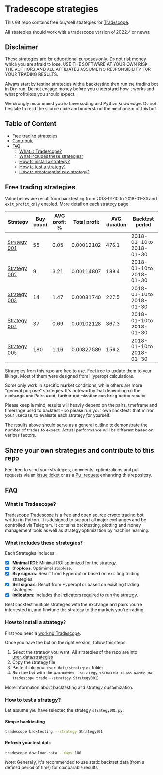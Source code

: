# Tradescope strategies

This Git repo contains free buy/sell strategies for [Tradescope](https://github.com/khulnasoft/tradescope).

All strategies should work with a tradescope version of 2022.4 or newer.

## Disclaimer

These strategies are for educational purposes only. Do not risk money 
which you are afraid to lose. USE THE SOFTWARE AT YOUR OWN RISK. THE 
AUTHORS AND ALL AFFILIATES ASSUME NO RESPONSIBILITY FOR YOUR TRADING 
RESULTS. 

Always start by testing strategies with a backtesting then run the 
trading bot in Dry-run. Do not engage money before you understand how 
it works and what profit/loss you should expect.

We strongly recommend you to have coding and Python knowledge. Do not 
hesitate to read the source code and understand the mechanism of this 
bot.

## Table of Content

- [Free trading strategies](#free-trading-strategies)
- [Contribute](#share-your-own-strategies-and-contribute-to-this-repo)
- [FAQ](#faq)
    - [What is Tradescope?](#what-is-tradescope)
    - [What includes these strategies?](#what-includes-these-strategies)
    - [How to install a strategy?](#how-to-install-a-strategy)
    - [How to test a strategy?](#how-to-test-a-strategy)
    - [How to create/optimize a strategy?](https://www.tradescope.khulnasoft.com/en/latest/strategy-customization/)

## Free trading strategies

Value below are result from backtesting from 2018-01-10 to 2018-01-30 and  
`exit_profit_only` enabled. More detail on each strategy page.

|  Strategy | Buy count | AVG profit % | Total profit | AVG duration | Backtest period |
|-----------|-----------|--------------|--------------|--------------|-----------------|
| [Strategy 001](https://github.com/khulnasoft-lab/tradescope-strategies/blob/main/user_data/strategies/Strategy001.py) | 55 | 0.05 | 0.00012102 |  476.1 | 2018-01-10 to 2018-01-30 |
| [Strategy 002](https://github.com/khulnasoft-lab/tradescope-strategies/blob/main/user_data/strategies/Strategy002.py) | 9 | 3.21 | 0.00114807 |  189.4 | 2018-01-10 to 2018-01-30 |
| [Strategy 003](https://github.com/khulnasoft-lab/tradescope-strategies/blob/main/user_data/strategies/Strategy003.py) | 14 | 1.47 | 0.00081740 |  227.5 | 2018-01-10 to 2018-01-30 | 
| [Strategy 004](https://github.com/khulnasoft-lab/tradescope-strategies/blob/main/user_data/strategies/Strategy004.py) | 37 | 0.69 | 0.00102128 |  367.3 | 2018-01-10 to 2018-01-30 | 
| [Strategy 005](https://github.com/khulnasoft-lab/tradescope-strategies/blob/main/user_data/strategies/Strategy005.py) | 180 | 1.16 | 0.00827589 |  156.2 | 2018-01-10 to 2018-01-30 |

Strategies from this repo are free to use. Feel free to update them to your likings.
Most of them  were designed from Hyperopt calculations.

Some only work in specific market conditions, while others are more "general purpose" strategies.
It's noteworthy that depending on the exchange and Pairs used, further optimization can bring better results.

Please keep in mind, results will heavily depend on the pairs, timeframe and timerange used to backtest - so please run your own backtests that mirror your usecase, to evaluate each strategy for yourself.

The results above should serve as a general outline to demonstrate the number of trades to expect. Actual performance will be different based on various factors.

## Share your own strategies and contribute to this repo

Feel free to send your strategies, comments, optimizations and pull requests via an 
[Issue ticket](https://github.com/khulnasoft-lab/tradescope-strategies/issues/new) or as a [Pull request](https://github.com/khulnasoft-lab/tradescope-strategies/pulls) enhancing this repository.

## FAQ

### What is Tradescope?

[Tradescope](https://github.com/khulnasoft/tradescope) Tradescope is a free and open source crypto trading bot written in Python.
It is designed to support all major exchanges and be controlled via Telegram. It contains backtesting, plotting and money management tools as well as strategy optimization by machine learning.

### What includes these strategies?

Each Strategies includes:  

- [x] **Minimal ROI**: Minimal ROI optimized for the strategy.
- [x] **Stoploss**: Optimimal stoploss.
- [x] **Buy signals**: Result from Hyperopt or based on exisiting trading strategies.
- [x] **Sell signals**: Result from Hyperopt or based on exisiting trading strategies.
- [x] **Indicators**: Includes the indicators required to run the strategy.

Best backtest multiple strategies with the exchange and pairs you're interrested in, and finetune the strategy to the markets you're trading.

### How to install a strategy?

First you need a [working Tradescope](https://tradescope.khulnasoft.com).

Once you have the bot on the right version, follow this steps:

1. Select the strategy you want. All strategies of the repo are into 
[user_data/strategies](https://github.com/khulnasoft-lab/tradescope-strategies/tree/main/user_data/strategies)
2. Copy the strategy file
3. Paste it into your `user_data/strategies` folder
4. Run the bot with the parameter `--strategy <STRATEGY CLASS NAME>` (ex: `tradescope trade --strategy Strategy001`)

More information [about backtesting](https://www.tradescope.khulnasoft.com/en/latest/backtesting/) and [strategy customization](https://www.tradescope.khulnasoft.com/en/latest/strategy-customization/).

### How to test a strategy?

Let assume you have selected the strategy `strategy001.py`:

#### Simple backtesting

```bash
tradescope backtesting --strategy Strategy001
```

#### Refresh your test data

```bash
tradescope download-data --days 100
```

*Note:* Generally, it's recommended to use static backtest data (from a defined period of time) for comparable results.
